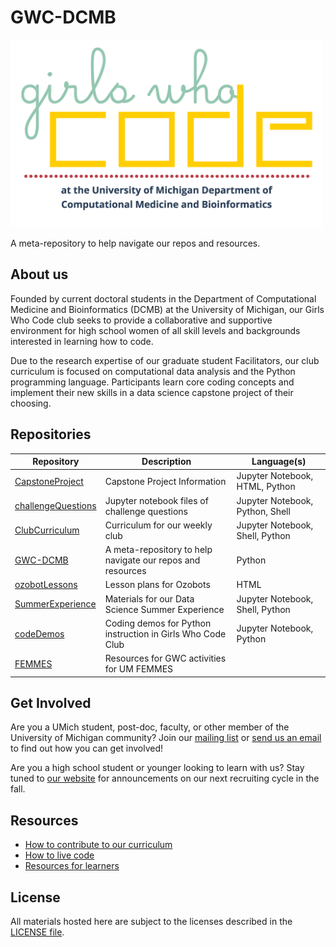 # GWC-DCMB

<img src="logo.png" height="300" />

A meta-repository to help navigate our repos and resources.

## About us

Founded by current doctoral students in the Department of Computational Medicine and Bioinformatics (DCMB) at the University of Michigan, our Girls Who Code club seeks to provide a collaborative and supportive environment for high school women of all skill levels and backgrounds interested in learning how to code.

Due to the research expertise of our graduate student Facilitators, our club curriculum is focused on computational data analysis and the Python programming language. Participants learn core coding concepts and implement their new skills in a data science capstone project of their choosing.

## Repositories

| Repository | Description | Language(s) |
|---|---|---|
| [CapstoneProject](https://github.com/GWC-DCMB/CapstoneProject) | Capstone Project Information | Jupyter Notebook, HTML, Python |
| [challengeQuestions](https://github.com/GWC-DCMB/challengeQuestions) | Jupyter notebook files of challenge questions | Jupyter Notebook, Python, Shell |
| [ClubCurriculum](https://github.com/GWC-DCMB/ClubCurriculum) | Curriculum for our weekly club | Jupyter Notebook, Shell, Python |
| [GWC-DCMB](https://github.com/GWC-DCMB/GWC-DCMB) | A meta-repository to help navigate our repos and resources | Python |
| [ozobotLessons](https://github.com/GWC-DCMB/ozobotLessons) | Lesson plans for Ozobots | HTML |
| [SummerExperience](https://github.com/GWC-DCMB/SummerExperience) | Materials for our Data Science Summer Experience  | Jupyter Notebook, Shell, Python |
| [codeDemos](https://github.com/GWC-DCMB/codeDemos) | Coding demos for Python instruction in Girls Who Code Club | Jupyter Notebook, Python |
| [FEMMES](https://github.com/GWC-DCMB/FEMMES) | Resources for GWC activities for UM FEMMES |  |

## Get Involved

Are you a UMich student, post-doc, faculty, or other member of the University of Michigan community? Join our [mailing list](https://mcommunity.umich.edu/#group:Bioinformatics%20Girls%20Who%20Code) or [send us an email](mailto:gwc.bioinfo-requests@umich.edu) to find out how you can get involved! 

Are you a high school student or younger looking to learn with us? Stay tuned to [our website](http://umich.edu/~girlswc) for announcements on our next recruiting cycle in the fall.

## Resources

- [How to contribute to our curriculum](contributing.md)
- [How to live code]()
- [Resources for learners](resources.md)

## License

All materials hosted here are subject to the licenses described in the [LICENSE file](LICENSE.md).
